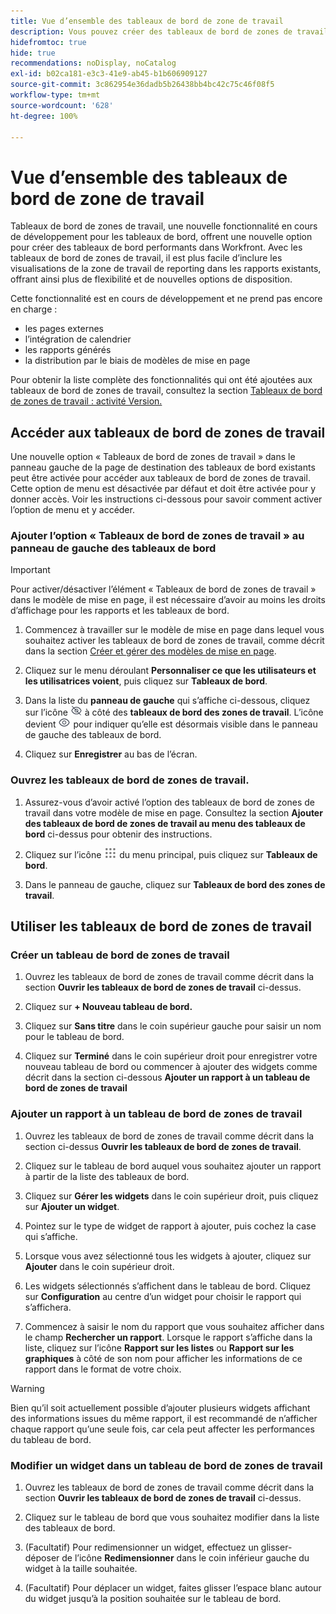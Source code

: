```yaml
---
title: Vue d’ensemble des tableaux de bord de zone de travail
description: Vous pouvez créer des tableaux de bord de zones de travail qui intègrent des visualisations de zones de travail de reporting dans des rapports traditionnels et offrent de nouvelles options de disposition.
hidefromtoc: true
hide: true
recommendations: noDisplay, noCatalog
exl-id: b02ca181-e3c3-41e9-ab45-b1b606909127
source-git-commit: 3c862954e36dadb5b26438bb4bc42c75c46f08f5
workflow-type: tm+mt
source-wordcount: '628'
ht-degree: 100%

---
```


# Vue d’ensemble des tableaux de bord de zone de travail

<!-- Audited: 12/2023 -->

Tableaux de bord de zones de travail, une nouvelle fonctionnalité en cours de développement pour les tableaux de bord, offrent une nouvelle option pour créer des tableaux de bord performants dans Workfront. Avec les tableaux de bord de zones de travail, il est plus facile d’inclure les visualisations de la zone de travail de reporting dans les rapports existants, offrant ainsi plus de flexibilité et de nouvelles options de disposition.

Cette fonctionnalité est en cours de développement et ne prend pas encore en charge :
* les pages externes
* l’intégration de calendrier
* les rapports générés
* la distribution par le biais de modèles de mise en page

Pour obtenir la liste complète des fonctionnalités qui ont été ajoutées aux tableaux de bord de zones de travail, consultez la section [Tableaux de bord de zones de travail : activité Version.](/help/quicksilver/product-announcements/betas/canvas-dashboards-beta/canvas-dashboards-release-activity.md)

## Accéder aux tableaux de bord de zones de travail

Une nouvelle option « Tableaux de bord de zones de travail » dans le panneau gauche de la page de destination des tableaux de bord existants peut être activée pour accéder aux tableaux de bord de zones de travail. Cette option de menu est désactivée par défaut et doit être activée pour y donner accès. Voir les instructions ci-dessous pour savoir comment activer l’option de menu et y accéder.

### Ajouter l’option « Tableaux de bord de zones de travail » au panneau de gauche des tableaux de bord

>[!IMPORTANT]
>
>Pour activer/désactiver l’élément « Tableaux de bord de zones de travail » dans le modèle de mise en page, il est nécessaire d’avoir au moins les droits d’affichage pour les rapports et les tableaux de bord.

1. Commencez à travailler sur le modèle de mise en page dans lequel vous souhaitez activer les tableaux de bord de zones de travail, comme décrit dans la section [Créer et gérer des modèles de mise en page](../../../administration-and-setup/customize-workfront/use-layout-templates/create-and-manage-layout-templates.md).

1. Cliquez sur le menu déroulant **Personnaliser ce que les utilisateurs et les utilisatrices voient**, puis cliquez sur **Tableaux de bord**.

1. Dans la liste du **panneau de gauche** qui s’affiche ci-dessous, cliquez sur l’icône ![](assets/delete-secondary-nav-item.png) à côté des **tableaux de bord des zones de travail**. L’icône devient ![](assets/add-secondary-nav-item.png) pour indiquer qu’elle est désormais visible dans le panneau de gauche des tableaux de bord.

1. Cliquez sur **Enregistrer** au bas de l’écran.

### Ouvrez les tableaux de bord de zones de travail.

1. Assurez-vous d’avoir activé l’option des tableaux de bord de zones de travail dans votre modèle de mise en page. Consultez la section **Ajouter des tableaux de bord de zones de travail au menu des tableaux de bord** ci-dessus pour obtenir des instructions.

1. Cliquez sur l’icône ![](assets/main-menu-icon.png) du menu principal, puis cliquez sur **Tableaux de bord**.

1. Dans le panneau de gauche, cliquez sur **Tableaux de bord des zones de travail**.

## Utiliser les tableaux de bord de zones de travail

### Créer un tableau de bord de zones de travail

1. Ouvrez les tableaux de bord de zones de travail comme décrit dans la section **Ouvrir les tableaux de bord de zones de travail** ci-dessus.

1. Cliquez sur **+ Nouveau tableau de bord.**

1. Cliquez sur **Sans titre** dans le coin supérieur gauche pour saisir un nom pour le tableau de bord.

1. Cliquez sur **Terminé** dans le coin supérieur droit pour enregistrer votre nouveau tableau de bord ou commencer à ajouter des widgets comme décrit dans la section ci-dessous **Ajouter un rapport à un tableau de bord de zones de travail** 

### Ajouter un rapport à un tableau de bord de zones de travail

1. Ouvrez les tableaux de bord de zones de travail comme décrit dans la section ci-dessus **Ouvrir les tableaux de bord de zones de travail**.

1. Cliquez sur le tableau de bord auquel vous souhaitez ajouter un rapport à partir de la liste des tableaux de bord.

1. Cliquez sur **Gérer les widgets** dans le coin supérieur droit, puis cliquez sur **Ajouter un widget**.

1. Pointez sur le type de widget de rapport à ajouter, puis cochez la case qui s’affiche.

1. Lorsque vous avez sélectionné tous les widgets à ajouter, cliquez sur **Ajouter** dans le coin supérieur droit.

1. Les widgets sélectionnés s’affichent dans le tableau de bord. Cliquez sur **Configuration** au centre d’un widget pour choisir le rapport qui s’affichera.

1. Commencez à saisir le nom du rapport que vous souhaitez afficher dans le champ **Rechercher un rapport**. Lorsque le rapport s’affiche dans la liste, cliquez sur l’icône **Rapport sur les listes** ou **Rapport sur les graphiques** à côté de son nom pour afficher les informations de ce rapport dans le format de votre choix.

>[!WARNING]
> Bien qu’il soit actuellement possible d’ajouter plusieurs widgets affichant des informations issues du même rapport, il est recommandé de n’afficher chaque rapport qu’une seule fois, car cela peut affecter les performances du tableau de bord.

### Modifier un widget dans un tableau de bord de zones de travail

1. Ouvrez les tableaux de bord de zones de travail comme décrit dans la section **Ouvrir les tableaux de bord de zones de travail** ci-dessus.

1. Cliquez sur le tableau de bord que vous souhaitez modifier dans la liste des tableaux de bord.

1. (Facultatif) Pour redimensionner un widget, effectuez un glisser-déposer de l’icône **Redimensionner** dans le coin inférieur gauche du widget à la taille souhaitée.

1. (Facultatif) Pour déplacer un widget, faites glisser l’espace blanc autour du widget jusqu’à la position souhaitée sur le tableau de bord.
